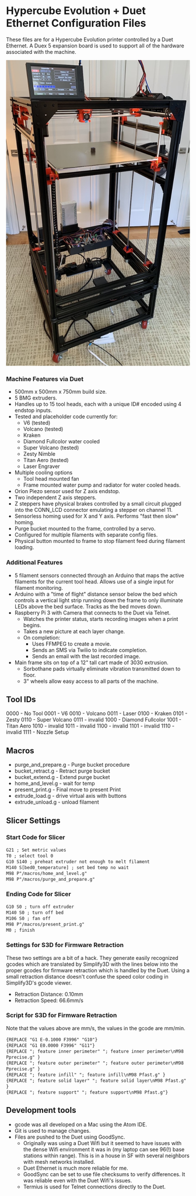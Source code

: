 # Hypercube Evolution + Duet Ethernet Configuration Files
These files are for a Hypercube Evolution printer controlled by a Duet Ethernet. A Duex 5 expansion board is used to support all of the hardware associated with the machine.

![Hypercube](images/Hypercube.jpg)

### Machine Features via Duet
- 500mm x 500mm x 750mm build size.
- 5 BMG extruders.
- Handles up to 15 tool heads, each with a unique ID# encoded using 4 endstop inputs.
- Tested and placeholder code currently for:
  - V6 (tested)
  - Volcano (tested)
  - Kraken
  - Diamond Fullcolor water cooled
  - Super Volcano (tested)
  - Zesty Nimble
  - Titan Aero (tested)
  - Laser Engraver
- Multiple cooling options
  - Tool head mounted fan
  - Frame mounted water pump and radiator for water cooled heads.
- Orion Piezo sensor used for Z axis endstop.
- Two independent Z axis steppers.
- Z steppers have physical brakes controlled by a small circuit plugged into the CONN_LCD connector emulating a stepper on channel 11.
- Sensorless homing used for X and Y axis. Performs "fast then slow" homing.
- Purge bucket mounted to the frame, controlled by a servo.
- Configured for multiple filaments with separate config files.
- Physical button mounted to frame to stop filament feed during filament loading.

### Additional Features
- 5 filament sensors connected through an Arduino that maps the active filaments for the current tool head. Allows use of a single input for filament monitoring.
- Arduino with a "time of flight" distance sensor below the bed which controls a vertical light strip running down the frame to only illuminate LEDs above the bed surface. Tracks as the bed moves down.
- Raspberry Pi 3 with Camera that connects to the Duet via Telnet.
  - Watches the printer status, starts recording images when a print begins.
  - Takes a new picture at each layer change.
  - On completion:
    - Uses FFMPEG to create a movie.
    - Sends an SMS via Twilio to indicate completion.
    - Sends an email with the last recorded image.
- Main frame sits on top of a 12" tall cart made of 3030 extrusion.
  - Sorbothane pads virtually eliminate vibration transmitted down to floor.
  - 3" wheels allow easy access to all parts of the machine.

## Tool IDs
0000 - No Tool
0001 - V6
0010 - Volcano
0011 - Laser
0100 - Kraken
0101 - Zesty
0110 - Super Volcano
0111 - invalid
1000 - Diamond Fullcolor
1001 - Titan Aero
1010 - invalid
1011 - invalid
1100 - invalid
1101 - invalid
1110 - invalid
1111 - Nozzle Setup

## Macros
- purge\_and\_prepare.g - Purge bucket procedure
- bucket\_retract.g - Retract purge bucket
- bucket\_extend.g - Extend purge bucket
- home\_and\_level.g - wait for temp
- present\_print.g - Final move to present Print
- extrude\_load.g - drive virtual axis with buttons
- extrude\_unload.g - unload filament

## Slicer Settings
### Start Code for Slicer
```
G21 ; Set metric values
T0 ; select tool 0  
G10 S140 ; preheat extruder not enough to melt filament  
M140 S[bed0_temperature] ; set bed temp no wait  
M98 P"/macros/home_and_level.g"  
M98 P"/macros/purge_and_prepare.g"  
```

### Ending Code for Slicer
```
G10 S0 ; turn off extruder  
M140 S0 ; turn off bed  
M106 S0 ; fan off  
M98 P"/macros/present_print.g"  
M0 ; finish  
```

### Settings for S3D for Firmware Retraction
These two settings are a bit of a hack. They generate easily recognized gcodes which are translated by Simplify3D with the lines below into the proper gcodes for firmware retraction which is handled by the Duet. Using a small retraction distance doesn't confuse the speed color coding in Simplify3D's gcode viewer.
- Retraction Distance: 0.10mm  
- Retraction Speed: 66.6mm/s

### Script for S3D for Firmware Retraction
Note that the values above are mm/s, the values in the gcode are mm/min.
```
{REPLACE "G1 E-0.1000 F3996" "G10"}  
{REPLACE "G1 E0.0000 F3996" "G11"}
{REPLACE "; feature inner perimeter" "; feature inner perimeter\nM98 Pprecise.g" }
{REPLACE "; feature outer perimeter" "; feature outer perimeter\nM98 Pprecise.g" }
{REPLACE "; feature infill" "; feature infill\nM98 Pfast.g" }
{REPLACE "; feature solid layer" "; feature solid layer\nM98 Pfast.g" }
{REPLACE "; feature support" "; feature support\nM98 Pfast.g"}
```

## Development tools
- gcode was all developed on a Mac using the Atom IDE.
- Git is used to manage changes.
- Files are pushed to the Duet using GoodSync.
  - Originally was using a Duet Wifi but it seemed to have issues with the dense Wifi environment it was in (my laptop can see 96(!) base stations within range). This is in a house in SF with several neighbors with mesh networks installed.
  - Duet Ethernet is much more reliable for me.
  - GoodSync can be set to use file checksums to verify differences. It was reliable even with the Duet Wifi's issues.
  - Termius is used for Telnet connections directly to the Duet.

